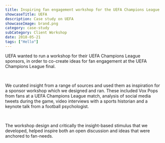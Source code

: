 ```yaml
---
title: Inspiring fan engagement workshop for the UEFA Champions League Final sponsors
showcaseTitle: UEFA
description: Case study on UEFA
showcaseImage: brand.png
category: case-study
subCategory: Client Workshop
date: 2018-05-21
tags: ["Hello"]
---
```


UEFA wanted to run a workshop for their UEFA Champions League sponsors, in order to co-create ideas for fan engagement at the UEFA Champions League final.

<br/>

We curated insight from a range of sources and used them as inspiration for a sponsor workshop which we designed and ran. These included Vox Pops from fans at a UEFA Champions League match, analysis of social media tweets during the game, video interviews with a sports historian and a keynote talk from a football psychologist.

<br/>

The workshop design and critically the insight-based stimulus that we developed, helped inspire both an open discussion and ideas that were anchored to fan-needs. 

